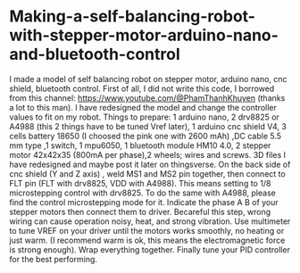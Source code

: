 # Making-a-self-balancing-robot-with-stepper-motor-arduino-nano-and-bluetooth-control
I made a model of self balancing robot on stepper motor, arduino nano, cnc shield, bluetooth control.
First of all, I did not write this code, I borrowed from this channel: https://www.youtube.com/@PhamThanhKhuyen (thanks a lot to this man). I have redesigned the model and change the controller values to fit on my robot.
Things to prepare: 1 arduino nano, 2 drv8825 or A4988 (this 2 things have to be tuned Vref later), 1 arduino cnc shield V4, 3 cells battery 18650 (I choosed the pink one with 2600 mAh) ,DC cable 5.5 mm type ,1 switch, 1 mpu6050, 1 bluetooth module HM10 4.0, 2 stepper motor 42x42x35 (800mA per phase),2 wheels; wires and screws.
3D files I have redesigned and maybe post it later on thingsverse.
On the back side of cnc shield (Y and Z axis) , weld MS1 and MS2 pin together, then connect to FLT pin (FLT with drv8825, VDD with A4988). This means setting to 1/8 microstepping control with drv8825. To do the same with A4988, please find the control microstepping mode for it.
Indicate the phase A B of your stepper motors then connect them to driver. Becareful this step, wrong wiring can cause operation noisy, heat, and strong vibration. Use multimeter to tune VREF on your driver until the motors works smoothly, no heating or just warm. (I recommend warm is ok, this means the electromagnetic force is strong enough).
Wrap everything together. Finally tune your PID controller for the best performing.
